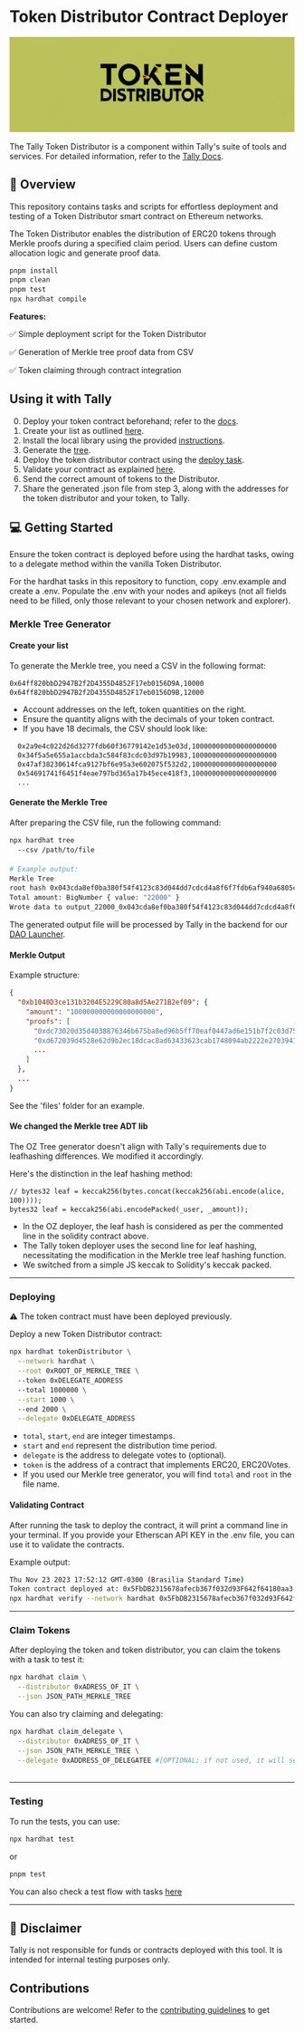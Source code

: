 # Token Distributor Contract Deployer

![Banner](resources/banner.png)

The Tally Token Distributor is a component within Tally's suite of tools and services. For detailed information, refer to the [Tally Docs](https://docs.tally.xyz/premium-features/dao-launcher).

## 📗 Overview

This repository contains tasks and scripts for effortless deployment and testing of a Token Distributor smart contract on Ethereum networks.

The Token Distributor enables the distribution of ERC20 tokens through Merkle proofs during a specified claim period. Users can define custom allocation logic and generate proof data.

```bash
pnpm install
pnpm clean
pnpm test
npx hardhat compile
```

**Features:**

✅ Simple deployment script for the Token Distributor

✅ Generation of Merkle tree proof data from CSV

✅ Token claiming through contract integration

## Using it with Tally

0. Deploy your token contract beforehand; refer to the [docs](https://docs.tally.xyz/user-guides/tally-contract-compatibility/tokens-erc-20-and-nfts).
1. Create your list as outlined [here](#create-your-list).
2. Install the local library using the provided [instructions](#we-changed-the-merkle-tree-script).
3. Generate the [tree](#generate-the-merkle-tree).
4. Deploy the token distributor contract using the [deploy task](#deploying).
5. Validate your contract as explained [here](#validating-contract).
6. Send the correct amount of tokens to the Distributor.
7. Share the generated .json file from step 3, along with the addresses for the token distributor and your token, to Tally.

## 💻 Getting Started

Ensure the token contract is deployed before using the hardhat tasks, owing to a delegate method within the vanilla Token Distributor.

For the hardhat tasks in this repository to function, copy .env.example and create a .env. Populate the .env with your nodes and apikeys (not all fields need to be filled, only those relevant to your chosen network and explorer).

### Merkle Tree Generator

#### Create your list

To generate the Merkle tree, you need a CSV in the following format:

```csv
0x64ff820bbD2947B2f2D4355D4852F17eb0156D9A,10000
0x64ff820bbD2947B2f2D4355D4852F17eb0156D9B,12000
```

- Account addresses on the left, token quantities on the right.
- Ensure the quantity aligns with the decimals of your token contract.
- If you have 18 decimals, the CSV should look like:

```csv
  0x2a9e4c022d26d3277fdb60f36779142e1d53e03d,100000000000000000000
  0x34f5a5e655a1accbda3c584f83cdc03d97b19983,100000000000000000000
  0x47af38230614fca9127bf6e95a3e602075f532d2,100000000000000000000
  0x54691741f6451f4eae797bd365a17b45ece418f3,100000000000000000000
  ...
```

#### Generate the Merkle Tree

After preparing the CSV file, run the following command:

```bash
npx hardhat tree 
  --csv /path/to/file

# Example output:
Merkle Tree
root hash 0x043cda8ef0ba380f54f4123c83d044dd7cdcd4a8f6f7fdb6af940a6805c4ba84
Total amount: BigNumber { value: "22000" }
Wrote data to output_22000_0x043cda8ef0ba380f54f4123c83d044dd7cdcd4a8f6f7fdb6af940a6805c4ba84.json
```

The generated output file will be processed by Tally in the backend for our [DAO Launcher](https://docs.tally.xyz/premium-features/dao-launcher).

#### Merkle Output

Example structure:

```json
{
  "0xb1040D3ce131b3204E5229C80a8d5Ae271B2ef09": {
    "amount": "100000000000000000000",
    "proofs": [
      "0xdc73020d35d4038876346b675ba8ed96b5ff70eaf0447ad6e151b7f2c03d756e",
      "0xd672039d4528e62d9b2ec18dcac8ad63433623cab1748094ab2222e27039416d",
      ...
    ]
  },
  ...
}
```

See the 'files' folder for an example.

#### We changed the Merkle tree ADT lib

The OZ Tree generator doesn't align with Tally's requirements due to leafhashing differences. We modified it accordingly.

Here's the distinction in the leaf hashing method:

```solidity
// bytes32 leaf = keccak256(bytes.concat(keccak256(abi.encode(alice, 100))));
bytes32 leaf = keccak256(abi.encodePacked(_user, _amount));
```

- In the OZ deployer, the leaf hash is considered as per the commented line in the solidity contract above.
- The Tally token deployer uses the second line for leaf hashing, necessitating the modification in the Merkle tree leaf hashing function.
- We switched from a simple JS keccak to Solidity's keccak packed.

----------

### Deploying 

⚠️ The token contract must have been deployed previously.

Deploy a new Token Distributor contract:

```bash
npx hardhat tokenDistributor \
  --network hardhat \
  --root 0xROOT_OF_MERKLE_TREE \ 
  --token 0xDELEGATE_ADDRESS
  --total 1000000 \
  --start 1000 \ 
  --end 2000 \
  --delegate 0xDELEGATE_ADDRESS 
```

- `total`, `start`, `end` are integer timestamps.
- `start` and `end` represent the distribution time period.
- `delegate` is the address to delegate votes to (optional).
- `token` is the address of a contract that implements ERC20, ERC20Votes.
- If you used our Merkle tree generator, you will find `total` and `root` in the file name. 

#### Validating Contract

After running the task to deploy the contract, it will print a command line in your terminal. If you provide your Etherscan API KEY in the .env file, you can use it to validate the contracts.

Example output:

```bash
Thu Nov 23 2023 17:52:12 GMT-0300 (Brasilia Standard Time)
Token contract deployed at: 0x5FbDB2315678afecb367f032d93F642f64180aa3 - hardhat - block number: 1
npx hardhat verify --network hardhat 0x5FbDB2315678afecb367f032d93F642f64180aa3 "0x5491ccc79ff3c51dc66717d3dfc3affe977e218763db87d261adc29580fdfbf8" "0x22d953bc460246199a02A4c6C2dAA929335645d0" 13700000000000000000000 1700782677 1706023862 0xf8533db72dcba94bf14a3C147A550Ae99d5F5daE
```
-----------

### Claim Tokens

After deploying the token and token distributor, you can claim the tokens with a task to test it:

```bash
npx hardhat claim \
  --distributor 0xADRESS_OF_IT \
  --json JSON_PATH_MERKLE_TREE
```

You can also try claiming and delegating:

```bash
npx hardhat claim_delegate \
  --distributor 0xADRESS_OF_IT \
  --json JSON_PATH_MERKLE_TREE \
  --delegate 0xADDRESS_OF_DELEGATEE #[OPTIONAL; if not used, it will self-delegate]
  
```

----------

### Testing

To run the tests, you can use:

```bash
npx hardhat test
```

or 

```bash
pnpm test
```

You can also check a test flow with tasks [here](files/example_test.md)

-------

## 🚨 Disclaimer

Tally is not responsible for funds or contracts deployed with this tool. It is intended for internal testing purposes only.

## Contributions

Contributions are welcome! Refer to the [contributing guidelines](CONTRIBUTING.md) to get started.